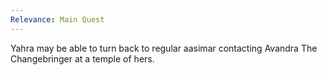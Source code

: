```yaml
---
Relevance: Main Quest
---
```

Yahra may be able to turn back to regular aasimar contacting Avandra The Changebringer at a temple of hers.